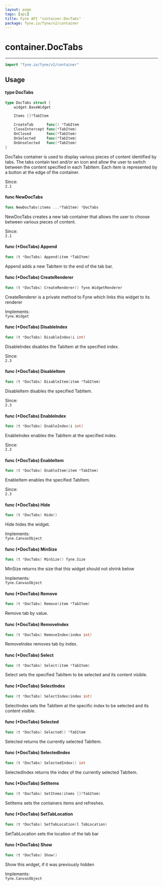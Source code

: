 ```yaml
---
layout: page
tags: [api]
title: Fyne API "container.DocTabs"
package: fyne.io/fyne/v2/container
---
```


# container.DocTabs
---
```go
import "fyne.io/fyne/v2/container"
```

## Usage

#### type DocTabs

```go
type DocTabs struct {
	widget.BaseWidget

	Items []*TabItem

	CreateTab      func() *TabItem
	CloseIntercept func(*TabItem)
	OnClosed       func(*TabItem)
	OnSelected     func(*TabItem)
	OnUnselected   func(*TabItem)
}
```

DocTabs container is used to display various pieces of content identified by tabs. The tabs contain text and/or an icon and allow the user to switch between the content specified in each TabItem. Each item is represented by a button at the edge of the container.


<div class="since">Since: <code>
2.1</code></div>

#### func  NewDocTabs

```go
func NewDocTabs(items ...*TabItem) *DocTabs
```
NewDocTabs creates a new tab container that allows the user to choose between various pieces of content.


<div class="since">Since: <code>
2.1</code></div>

#### func (*DocTabs) Append

```go
func (t *DocTabs) Append(item *TabItem)
```
Append adds a new TabItem to the end of the tab bar.

#### func (*DocTabs) CreateRenderer

```go
func (t *DocTabs) CreateRenderer() fyne.WidgetRenderer
```
CreateRenderer is a private method to Fyne which links this widget to its renderer


<div class="implements">Implements: <code>
fyne.Widget</code></div>

#### func (*DocTabs) DisableIndex

```go
func (t *DocTabs) DisableIndex(i int)
```
DisableIndex disables the TabItem at the specified index.


<div class="since">Since: <code>
2.3</code></div>

#### func (*DocTabs) DisableItem

```go
func (t *DocTabs) DisableItem(item *TabItem)
```
DisableItem disables the specified TabItem.


<div class="since">Since: <code>
2.3</code></div>

#### func (*DocTabs) EnableIndex

```go
func (t *DocTabs) EnableIndex(i int)
```
EnableIndex enables the TabItem at the specified index.


<div class="since">Since: <code>
2.3</code></div>

#### func (*DocTabs) EnableItem

```go
func (t *DocTabs) EnableItem(item *TabItem)
```
EnableItem enables the specified TabItem.


<div class="since">Since: <code>
2.3</code></div>

#### func (*DocTabs) Hide

```go
func (t *DocTabs) Hide()
```
Hide hides the widget.


<div class="implements">Implements: <code>
fyne.CanvasObject</code></div>

#### func (*DocTabs) MinSize

```go
func (t *DocTabs) MinSize() fyne.Size
```
MinSize returns the size that this widget should not shrink below


<div class="implements">Implements: <code>
fyne.CanvasObject</code></div>

#### func (*DocTabs) Remove

```go
func (t *DocTabs) Remove(item *TabItem)
```
Remove tab by value.

#### func (*DocTabs) RemoveIndex

```go
func (t *DocTabs) RemoveIndex(index int)
```
RemoveIndex removes tab by index.

#### func (*DocTabs) Select

```go
func (t *DocTabs) Select(item *TabItem)
```
Select sets the specified TabItem to be selected and its content visible.

#### func (*DocTabs) SelectIndex

```go
func (t *DocTabs) SelectIndex(index int)
```
SelectIndex sets the TabItem at the specific index to be selected and its content visible.

#### func (*DocTabs) Selected

```go
func (t *DocTabs) Selected() *TabItem
```
Selected returns the currently selected TabItem.

#### func (*DocTabs) SelectedIndex

```go
func (t *DocTabs) SelectedIndex() int
```
SelectedIndex returns the index of the currently selected TabItem.

#### func (*DocTabs) SetItems

```go
func (t *DocTabs) SetItems(items []*TabItem)
```
SetItems sets the containers items and refreshes.

#### func (*DocTabs) SetTabLocation

```go
func (t *DocTabs) SetTabLocation(l TabLocation)
```
SetTabLocation sets the location of the tab bar

#### func (*DocTabs) Show

```go
func (t *DocTabs) Show()
```
Show this widget, if it was previously hidden


<div class="implements">Implements: <code>
fyne.CanvasObject</code></div>
